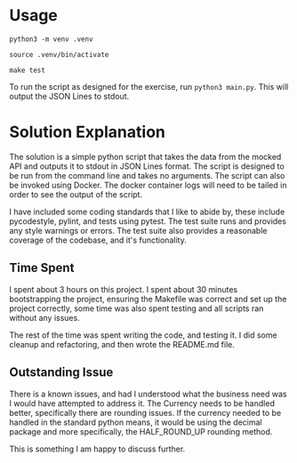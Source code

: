# Usage
```
python3 -m venv .venv

source .venv/bin/activate

make test
```

To run the script as designed for the exercise, run `python3 main.py`. This will output the JSON Lines to stdout.

# Solution Explanation
The solution is a simple python script that takes the data from the mocked
API and outputs it to stdout in JSON Lines format.  The script is
designed to be run from the command line and takes no arguments. The script
can also be invoked using Docker. The docker container logs will need to be
tailed in order to see the output of the script.

I have included some coding standards that I like to abide by, these include
pycodestyle, pylint, and tests using pytest.  The test suite runs and provides any
style warnings or errors.  The test suite also provides a reasonable coverage of
the codebase, and it's functionality.

## Time Spent
I spent about 3 hours on this project.  I spent about 30 minutes bootstrapping the
project, ensuring the Makefile was correct and set up the project correctly, some
time was also spent testing and all scripts ran without any issues.

The rest of the time was spent writing the code, and testing it. I did some cleanup and
refactoring, and then wrote the README.md file.

## Outstanding Issue
There is a known issues, and had I understood what the business need was I would
have attempted to address it. The Currency needs to be handled better, specifically there 
are rounding issues. If the currency needed to be handled in the standard python means, it
would be using the decimal package and more specifically, the HALF_ROUND_UP rounding method.

This is something I am happy to discuss further.
